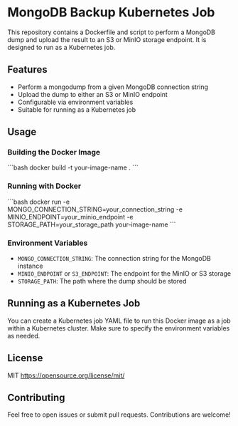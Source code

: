 # MongoDB Backup Kubernetes Job

This repository contains a Dockerfile and script to perform a MongoDB dump and upload the result to an S3 or MinIO storage endpoint. It is designed to run as a Kubernetes job.

## Features

- Perform a mongodump from a given MongoDB connection string
- Upload the dump to either an S3 or MinIO endpoint
- Configurable via environment variables
- Suitable for running as a Kubernetes job

## Usage

### Building the Docker Image

\`\`\`bash
docker build -t your-image-name .
\`\`\`

### Running with Docker

\`\`\`bash
docker run -e MONGO_CONNECTION_STRING=your_connection_string -e MINIO_ENDPOINT=your_minio_endpoint -e STORAGE_PATH=your_storage_path your-image-name
\`\`\`

### Environment Variables

- `MONGO_CONNECTION_STRING`: The connection string for the MongoDB instance
- `MINIO_ENDPOINT` or `S3_ENDPOINT`: The endpoint for the MinIO or S3 storage
- `STORAGE_PATH`: The path where the dump should be stored

## Running as a Kubernetes Job

You can create a Kubernetes job YAML file to run this Docker image as a job within a Kubernetes cluster. Make sure to specify the environment variables as needed.

## License

MIT https://opensource.org/license/mit/

## Contributing

Feel free to open issues or submit pull requests. Contributions are welcome!

